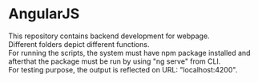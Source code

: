 # AngularJS
This repository contains backend development for webpage.<br>Different folders depict different functions.<br>For running the scripts, the system must have npm package installed and afterthat the package must be run by using "ng serve" from CLI.<br>For testing purpose, the output is reflected on URL: "localhost:4200".
